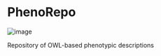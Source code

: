 # PhenoRepo

![image](https://user-images.githubusercontent.com/210210/214154123-37a15085-332c-4c98-8c2b-ab563f75d19c.png)


Repository of OWL-based phenotypic descriptions
